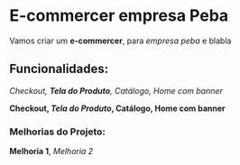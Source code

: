 # E-commercer empresa Peba
Vamos criar um **e-commercer**, para *empresa peba* e blabla
## Funcionalidades:
_Checkout, **Tela do Produto**, Catálogo, Home com banner_

**Checkout, _Tela do Produto_, Catálogo, Home com banner**
### Melhorias do Projeto:
__Melhoria 1__, _Melhoria 2_